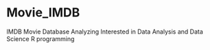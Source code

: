 # Movie_IMDB
IMDB Movie Database Analyzing
 Interested in Data Analysis and Data Science
 R programming

